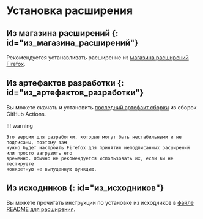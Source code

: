 # Установка расширения

## Из магазина расширений {: id="из_магазина_расширений"}

Рекомендуется устанавливать расширение из [магазина расширений Firefox][link-addon-store].

## Из артефактов разработки {: id="из_артефактов_разработки"}

Вы можете скачать и установить [последний артефакт сборки][link-build-artifact] из сборок GitHub Actions.

!!! warning

    Это версии для разработки, которые могут быть нестабильными и не подписаны, поэтому вам
    нужно будет настроить Firefox для принятия неподписанных расширений или просто загрузить его
    временно. Обычно не рекомендуется использовать их, если вы не тестируете
    конкретную не выпущенную функцию.

## Из исходников {: id="из_исходников"}

Вы можете прочитать инструкции по установке из исходников в [файле README для расширения][link-extension-readme].

[link-addon-store]: https://addons.mozilla.org/firefox/addon/pwas-for-firefox/
[link-build-artifact]: https://github.com/filips123/PWAsForFirefox/actions/workflows/extension.yaml
[link-extension-readme]: https://github.com/filips123/PWAsForFirefox/blob/main/extension/README.md#from-source
